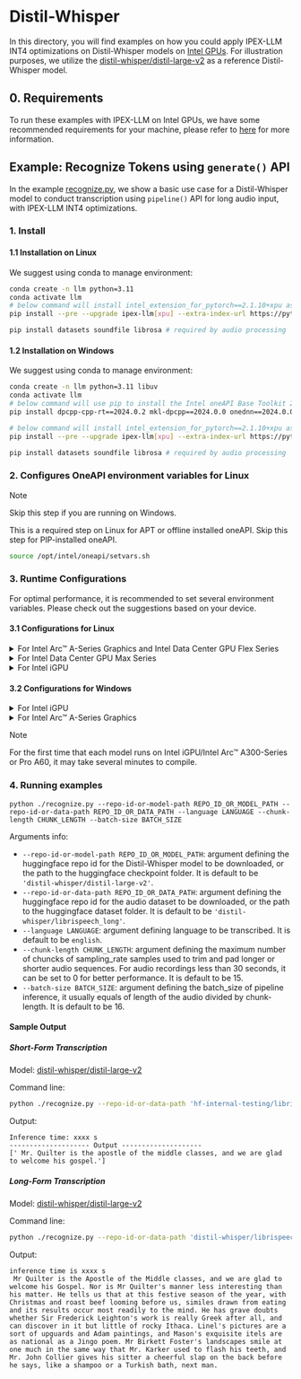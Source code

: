 # Distil-Whisper

In this directory, you will find examples on how you could apply IPEX-LLM INT4 optimizations on Distil-Whisper models on [Intel GPUs](../../../README.md). For illustration purposes, we utilize the [distil-whisper/distil-large-v2](https://huggingface.co/distil-whisper/distil-large-v2) as a reference Distil-Whisper model.

## 0. Requirements
To run these examples with IPEX-LLM on Intel GPUs, we have some recommended requirements for your machine, please refer to [here](../../../README.md#requirements) for more information.

## Example: Recognize Tokens using `generate()` API
In the example [recognize.py](./recognize.py), we show a basic use case for a Distil-Whisper model to conduct transcription using `pipeline()` API for long audio input, with IPEX-LLM INT4 optimizations.
### 1. Install
#### 1.1 Installation on Linux
We suggest using conda to manage environment:
```bash
conda create -n llm python=3.11
conda activate llm
# below command will install intel_extension_for_pytorch==2.1.10+xpu as default
pip install --pre --upgrade ipex-llm[xpu] --extra-index-url https://pytorch-extension.intel.com/release-whl/stable/xpu/us/

pip install datasets soundfile librosa # required by audio processing
```

#### 1.2 Installation on Windows
We suggest using conda to manage environment:
```bash
conda create -n llm python=3.11 libuv
conda activate llm
# below command will use pip to install the Intel oneAPI Base Toolkit 2024.0
pip install dpcpp-cpp-rt==2024.0.2 mkl-dpcpp==2024.0.0 onednn==2024.0.0

# below command will install intel_extension_for_pytorch==2.1.10+xpu as default
pip install --pre --upgrade ipex-llm[xpu] --extra-index-url https://pytorch-extension.intel.com/release-whl/stable/xpu/us/

pip install datasets soundfile librosa # required by audio processing
```

### 2. Configures OneAPI environment variables for Linux

> [!NOTE]
> Skip this step if you are running on Windows.

This is a required step on Linux for APT or offline installed oneAPI. Skip this step for PIP-installed oneAPI.

```bash
source /opt/intel/oneapi/setvars.sh
```

### 3. Runtime Configurations
For optimal performance, it is recommended to set several environment variables. Please check out the suggestions based on your device.
#### 3.1 Configurations for Linux
<details>

<summary>For Intel Arc™ A-Series Graphics and Intel Data Center GPU Flex Series</summary>

```bash
export USE_XETLA=OFF
export SYCL_PI_LEVEL_ZERO_USE_IMMEDIATE_COMMANDLISTS=1
export SYCL_CACHE_PERSISTENT=1
```

</details>

<details>

<summary>For Intel Data Center GPU Max Series</summary>

```bash
export LD_PRELOAD=${LD_PRELOAD}:${CONDA_PREFIX}/lib/libtcmalloc.so
export SYCL_PI_LEVEL_ZERO_USE_IMMEDIATE_COMMANDLISTS=1
export SYCL_CACHE_PERSISTENT=1
export ENABLE_SDP_FUSION=1
```
> Note: Please note that `libtcmalloc.so` can be installed by `conda install -c conda-forge -y gperftools=2.10`.
</details>

<details>

<summary>For Intel iGPU</summary>

```bash
export SYCL_CACHE_PERSISTENT=1
export BIGDL_LLM_XMX_DISABLED=1
```

</details>

#### 3.2 Configurations for Windows
<details>

<summary>For Intel iGPU</summary>

```cmd
set SYCL_CACHE_PERSISTENT=1
set BIGDL_LLM_XMX_DISABLED=1
```

</details>

<details>

<summary>For Intel Arc™ A-Series Graphics</summary>

```cmd
set SYCL_CACHE_PERSISTENT=1
```

</details>

> [!NOTE]
> For the first time that each model runs on Intel iGPU/Intel Arc™ A300-Series or Pro A60, it may take several minutes to compile.
### 4. Running examples

```
python ./recognize.py --repo-id-or-model-path REPO_ID_OR_MODEL_PATH --repo-id-or-data-path REPO_ID_OR_DATA_PATH --language LANGUAGE --chunk-length CHUNK_LENGTH --batch-size BATCH_SIZE
```

Arguments info:
- `--repo-id-or-model-path REPO_ID_OR_MODEL_PATH`: argument defining the huggingface repo id for the Distil-Whisper model to be downloaded, or the path to the huggingface checkpoint folder. It is default to be `'distil-whisper/distil-large-v2'`.
- `--repo-id-or-data-path REPO_ID_OR_DATA_PATH`: argument defining the huggingface repo id for the audio dataset to be downloaded, or the path to the huggingface dataset folder. It is default to be `'distil-whisper/librispeech_long'`.
- `--language LANGUAGE`: argument defining language to be transcribed. It is default to be `english`.
- `--chunk-length CHUNK_LENGTH`: argument defining the maximum number of chuncks of sampling_rate samples used to trim and pad longer or shorter audio sequences. For audio recordings less than 30 seconds, it can be set to 0 for better performance. It is default to be 15.
- `--batch-size BATCH_SIZE`: argument defining the batch_size of pipeline inference, it usually equals of length of the audio divided by chunk-length. It is default to be 16.

#### Sample Output
##### Short-Form Transcription

Model: [distil-whisper/distil-large-v2](https://huggingface.co/distil-whisper/distil-large-v2)

Command line:
```bash
python ./recognize.py --repo-id-or-data-path 'hf-internal-testing/librispeech_asr_dummy' --chunk-length 0
```
Output:
```log
Inference time: xxxx s
-------------------- Output --------------------
[' Mr. Quilter is the apostle of the middle classes, and we are glad to welcome his gospel.']
```

##### Long-Form Transcription

Model: [distil-whisper/distil-large-v2](https://huggingface.co/distil-whisper/distil-large-v2)

Command line:
```bash
python ./recognize.py --repo-id-or-data-path 'distil-whisper/librispeech_long' --chunk-length 15
```
Output:
```log
inference time is xxxx s
 Mr Quilter is the Apostle of the Middle classes, and we are glad to welcome his Gospel. Nor is Mr Quilter's manner less interesting than his matter. He tells us that at this festive season of the year, with Christmas and roast beef looming before us, similes drawn from eating and its results occur most readily to the mind. He has grave doubts whether Sir Frederick Leighton's work is really Greek after all, and can discover in it but little of rocky Ithaca. Linel's pictures are a sort of upguards and Adam paintings, and Mason's exquisite itels are as national as a Jingo poem. Mr Birkett Foster's landscapes smile at one much in the same way that Mr. Karker used to flash his teeth, and Mr. John Collier gives his sitter a cheerful slap on the back before he says, like a shampoo or a Turkish bath, next man.
```
